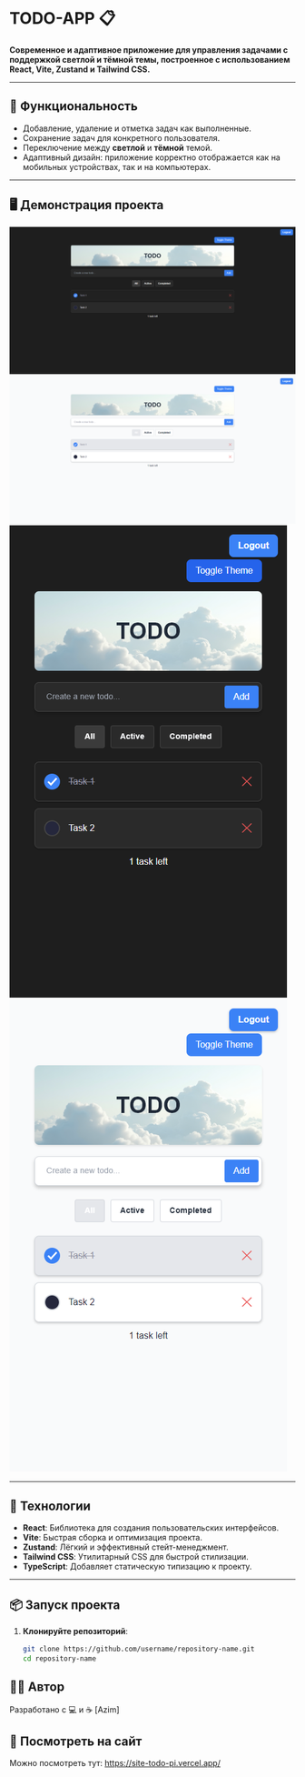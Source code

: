 # TODO-APP 📋

**Современное и адаптивное приложение для управления задачами с поддержкой светлой и тёмной темы, построенное с использованием React, Vite, Zustand и Tailwind CSS.**

---

## 🌟 **Функциональность**
- Добавление, удаление и отметка задач как выполненные.
- Сохранение задач для конкретного пользователя.
- Переключение между **светлой** и **тёмной** темой.
- Адаптивный дизайн: приложение корректно отображается как на мобильных устройствах, так и на компьютерах.

---

## 🖥️ **Демонстрация проекта**

![TODO-App PC Light/Dark Theme](./src/assets/screenshots/pc_screen_dark_with_task.png)
![TODO-App PC Light/Dark Theme](./src/assets/screenshots/pc_screen_with_task_light.png)
![TODO-App Mob Light/Dark Theme](./src/assets/screenshots/mob_screen_dark.png)
![TODO-App Mob Light/Dark Theme](./src/assets/screenshots/mob_screen_light.png)

---

## 🚀 **Технологии**
- **React**: Библиотека для создания пользовательских интерфейсов.
- **Vite**: Быстрая сборка и оптимизация проекта.
- **Zustand**: Лёгкий и эффективный стейт-менеджмент.
- **Tailwind CSS**: Утилитарный CSS для быстрой стилизации.
- **TypeScript**: Добавляет статическую типизацию к проекту.

---

## 📦 **Запуск проекта**

1. **Клонируйте репозиторий**:
   ```bash
   git clone https://github.com/username/repository-name.git
   cd repository-name

## 👨‍💻 **Автор**
Разработано с 💻 и ☕ [Azim]

## 👀 **Посмотреть на сайт**

Можно посмотреть тут: https://site-todo-pi.vercel.app/
